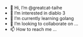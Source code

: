 - 👋 Hi, I’m @greatcat-taihe
- 👀 I’m interested in diablo 3
- 🌱 I’m currently learning golang
- 💞️ I’m looking to collaborate on ...
- 📫 How to reach me ...

<!---
greatcat-taihe/greatcat-taihe is a ✨ special ✨ repository because its `README.md` (this file) appears on your GitHub profile.
You can click the Preview link to take a look at your changes.
--->
